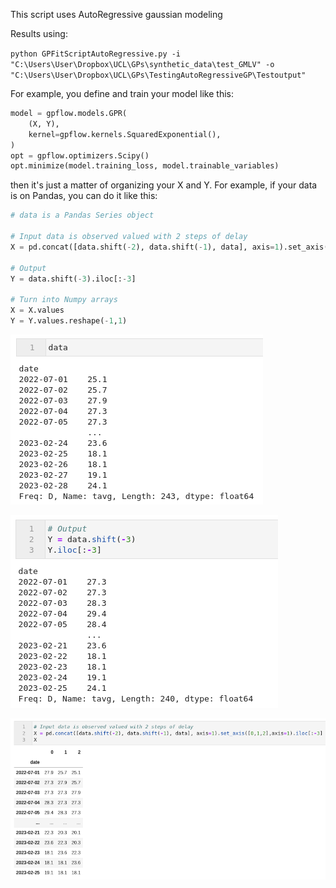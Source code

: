 This script uses AutoRegressive gaussian modeling



Results using:

`python GPFitScriptAutoRegressive.py -i "C:\Users\User\Dropbox\UCL\GPs\synthetic_data\test_GMLV" -o "C:\Users\User\Dropbox\UCL\GPs\TestingAutoRegressiveGP\Testoutput"`



For example, you define and train your model like this:
```python
model = gpflow.models.GPR(
    (X, Y),
    kernel=gpflow.kernels.SquaredExponential(),
)
opt = gpflow.optimizers.Scipy()
opt.minimize(model.training_loss, model.trainable_variables)
```

then it's just a matter of organizing your X and Y. For example, if your data is on Pandas, you can do it like this:

```python
# data is a Pandas Series object

# Input data is observed valued with 2 steps of delay
X = pd.concat([data.shift(-2), data.shift(-1), data], axis=1).set_axis([0,1,2],axis=1).iloc[:-3]

# Output
Y = data.shift(-3).iloc[:-3]

# Turn into Numpy arrays
X = X.values
Y = Y.values.reshape(-1,1)
```

![Data](image1.png)

![-3 shift](image2.png)

![Total](image3.png)